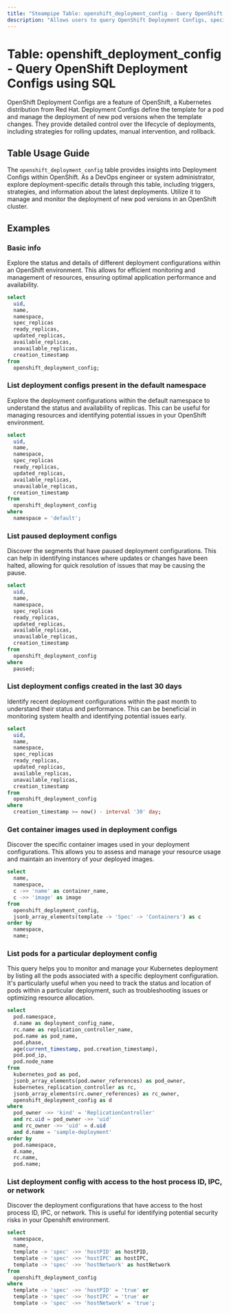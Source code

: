 ```yaml
---
title: "Steampipe Table: openshift_deployment_config - Query OpenShift Deployment Configs using SQL"
description: "Allows users to query OpenShift Deployment Configs, specifically the deployment configurations in an OpenShift cluster, providing insights into deployment strategies, triggers, and details about the latest deployments."
---
```


# Table: openshift_deployment_config - Query OpenShift Deployment Configs using SQL

OpenShift Deployment Configs are a feature of OpenShift, a Kubernetes distribution from Red Hat. Deployment Configs define the template for a pod and manage the deployment of new pod versions when the template changes. They provide detailed control over the lifecycle of deployments, including strategies for rolling updates, manual intervention, and rollback.

## Table Usage Guide

The `openshift_deployment_config` table provides insights into Deployment Configs within OpenShift. As a DevOps engineer or system administrator, explore deployment-specific details through this table, including triggers, strategies, and information about the latest deployments. Utilize it to manage and monitor the deployment of new pod versions in an OpenShift cluster.

## Examples

### Basic info
Explore the status and details of different deployment configurations within an OpenShift environment. This allows for efficient monitoring and management of resources, ensuring optimal application performance and availability.

```sql
select
  uid,
  name,
  namespace,
  spec_replicas
  ready_replicas,
  updated_replicas,
  available_replicas,
  unavailable_replicas,
  creation_timestamp
from
  openshift_deployment_config;
```

### List deployment configs present in the default namespace
Explore the deployment configurations within the default namespace to understand the status and availability of replicas. This can be useful for managing resources and identifying potential issues in your OpenShift environment.

```sql
select
  uid,
  name,
  namespace,
  spec_replicas
  ready_replicas,
  updated_replicas,
  available_replicas,
  unavailable_replicas,
  creation_timestamp
from
  openshift_deployment_config
where
  namespace = 'default';
```

### List paused deployment configs
Discover the segments that have paused deployment configurations. This can help in identifying instances where updates or changes have been halted, allowing for quick resolution of issues that may be causing the pause.

```sql
select
  uid,
  name,
  namespace,
  spec_replicas
  ready_replicas,
  updated_replicas,
  available_replicas,
  unavailable_replicas,
  creation_timestamp
from
  openshift_deployment_config
where
  paused;
```

### List deployment configs created in the last 30 days
Identify recent deployment configurations within the past month to understand their status and performance. This can be beneficial in monitoring system health and identifying potential issues early.

```sql
select
  uid,
  name,
  namespace,
  spec_replicas
  ready_replicas,
  updated_replicas,
  available_replicas,
  unavailable_replicas,
  creation_timestamp
from
  openshift_deployment_config
where
  creation_timestamp >= now() - interval '30' day;
```

### Get container images used in deployment configs
Discover the specific container images used in your deployment configurations. This allows you to assess and manage your resource usage and maintain an inventory of your deployed images.

```sql
select
  name,
  namespace,
  c ->> 'name' as container_name,
  c ->> 'image' as image
from
  openshift_deployment_config,
  jsonb_array_elements(template -> 'Spec' -> 'Containers') as c
order by
  namespace,
  name;
```

### List pods for a particular deployment config
This query helps you to monitor and manage your Kubernetes deployment by listing all the pods associated with a specific deployment configuration. It's particularly useful when you need to track the status and location of pods within a particular deployment, such as troubleshooting issues or optimizing resource allocation.

```sql
select
  pod.namespace,
  d.name as deployment_config_name,
  rc.name as replication_controller_name,
  pod.name as pod_name,
  pod.phase,
  age(current_timestamp, pod.creation_timestamp),
  pod.pod_ip,
  pod.node_name
from
  kubernetes_pod as pod,
  jsonb_array_elements(pod.owner_references) as pod_owner,
  kubernetes_replication_controller as rc,
  jsonb_array_elements(rc.owner_references) as rc_owner,
  openshift_deployment_config as d
where
  pod_owner ->> 'kind' = 'ReplicationController'
  and rc.uid = pod_owner ->> 'uid'
  and rc_owner ->> 'uid' = d.uid
  and d.name = 'sample-deployment'
order by
  pod.namespace,
  d.name,
  rc.name,
  pod.name;
```

### List deployment config with access to the host process ID, IPC, or network
Discover the deployment configurations that have access to the host process ID, IPC, or network. This is useful for identifying potential security risks in your Openshift environment.

```sql
select
  namespace,
  name,
  template -> 'spec' ->> 'hostPID' as hostPID,
  template -> 'spec' ->> 'hostIPC' as hostIPC,
  template -> 'spec' ->> 'hostNetwork' as hostNetwork
from
  openshift_deployment_config
where
  template -> 'spec' ->> 'hostPID' = 'true' or
  template -> 'spec' ->> 'hostIPC' = 'true' or
  template -> 'spec' ->> 'hostNetwork' = 'true';
```